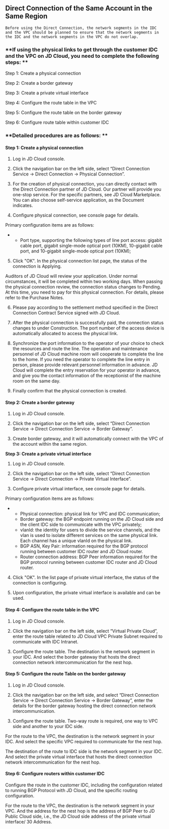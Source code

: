 ## **Direct Connection of the Same Account in the Same Region**

``Before using the Direct Connection, the network segments in the IDC and the VPC should be planned to ensure that the network segments in the IDC and the network segments in the VPC do not overlap. ``



### **If using the physical links to get through the customer IDC and the VPC on JD Cloud, you need to complete the following steps: **

Step 1: Create a physical connection

Step 2: Create a border gateway

Step 3: Create a private virtual interface

Step 4: Configure the route table in the VPC

Step 5: Configure the route table on the border gateway

Step 6: Configure route table within customer IDC



### **Detailed procedures are as follows: **

#### **Step 1: Create a physical connection**

1. Log in JD Cloud console.

2. Click the navigation bar on the left side, select “Direct Connection Service -> Direct Connection -> Physical Connection”.

3. For the creation of physical connection, you can directly contact with the Direct Connection partner of JD Cloud. Our partner will provide you one-stop service. For the specific partners, see JD Cloud Marketplace. You can also choose self-service application, as the Document indicates.

4. Configure physical connection, see console page for details.

Primary configuration items are as follows:

- - Port type, supporting the following types of line port access: gigabit cable port, gigabit single-mode optical port (10KM), 10-gigabit cable port, and 10-gigabit single-mode optical port (10KM); 

5. Click "OK". In the physical connection list page, the status of the connection is Applying.

Auditors of JD Cloud will review your application. Under normal circumstances, it will be completed within two working days. When passing the physical connection review, the connection status changes to Pending. At this time, you need to pay for this physical connection. For details, please refer to the Purchase Notes.

6. Please pay according to the settlement method specified in the Direct Connection Contract Service signed with JD Cloud.

7. After the physical connection is successfully paid, the connection status changes to under Construction. The port number of the access device is automatically allocated to access the physical link.

8. Synchronize the port information to the operator of your choice to check the resources and route the line. The operation and maintenance personnel of JD Cloud machine room will cooperate to complete the line to the home. If you need the operator to complete the line entry in person, please provide relevant personnel information in advance. JD Cloud will complete the entry reservation for your operator in advance, and give you the contact information of the receptionist of the machine room on the same day.

9. Finally confirm that the physical connection is created.



#### **Step 2: Create a border gateway**

1. Log in JD Cloud console.

2. Click the navigation bar on the left side, select “Direct Connection Service -> Direct Connection Service -> Border Gateway”.

3. Create border gateway, and it will automatically connect with the VPC of the account within the same region.



**Step 3: Create a private virtual interface**

1. Log in JD Cloud console.

2. Click the navigation bar on the left side, select “Direct Connection Service -> Direct Connection -> Private Virtual Interface”.

3. Configure private virtual interface, see console page for details.

Primary configuration items are as follows:

- - Physical connection: physical link for VPC and IDC communication;
  - Border gateway: the BGP endpoint running on the JD Cloud side and the client IDC side to communicate with the VPC privately;
  - vlanId: the identity for users to divide the service channels, and the vlan is used to isolate different services on the same physical link. Each channel has a unique vlanId on the physical link.
  - BGP ASN, Key Pair: information required for the BGP protocol running between customer IDC router and JD Cloud router.
  - Router connection address: BGP Peer information required for the BGP protocol running between customer IDC router and JD Cloud router.

4. Click "OK". In the list page of private virtual interface, the status of the connection is configuring.

5. Upon configuration, the private virtual interface is available and can be used.



#### **Step 4: Configure the route table in the VPC**

1. Log in JD Cloud console.

2. Click the navigation bar on the left side, select “Virtual Private Cloud”, enter the route table related to JD Cloud VPC Private Subnet required to communicate with IDC Intranet.

3. Configure the route table. The destination is the network segment in your IDC. And select the border gateway that hosts the direct connection network intercommunication for the nest hop.



#### **Step 5: Configure the route Table on the border gateway**

1. Log in JD Cloud console.

2. Click the navigation bar on the left side, and select “Direct Connection Service -> Direct Connection Service -> Border Gateway”, enter the details for the border gateway hosting the direct connection network intercommunication.

3. Configure the route table. Two-way route is required, one way to VPC side and another to your IDC side.

For the route to the VPC, the destination is the network segment in your IDC. And select the specific VPC required to communicate for the nest hop.

The destination of the route to IDC side is the network segment in your IDC. And select the private virtual interface that hosts the direct connection network intercommunication for the nest hop.



#### **Step 6: Configure routers within customer IDC**

Configure the route in the customer IDC, including the configuration related to running BGP Protocol with JD Cloud, and the specific routing configuration.

For the route to the VPC, the destination is the network segment in your VPC. And the address for the nest hop is the address of BGP Peer to JD Public Cloud side, i.e., the JD Cloud side address of the private virtual interface/ 30 Address.
